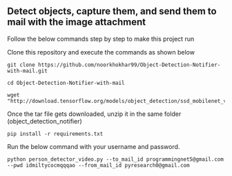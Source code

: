 
## **Detect objects, capture them, and send them to mail with the image attachment**

Follow the below commands step by step to make this project run

Clone this repository and execute the commands as shown below

```
git clone https://github.com/noorkhokhar99/Object-Detection-Notifier-with-mail.git

cd Object-Detection-Notifier-with-mail

wget "http://download.tensorflow.org/models/object_detection/ssd_mobilenet_v2_coco_2018_03_29.tar.gz"
```
Once the tar file gets downloaded, unzip it in the same folder (object_detection_notifier)

```
pip install -r requirements.txt
```


Run the below command with your username and password.

```python person_detector_video.py --to_mail_id programmingnet5@gmail.com --pwd idmiltycocmqqqao --from_mail_id pyresearch0@gmail.com ```




